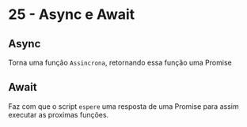 # 25 - Async e Await

## Async

Torna uma função `Assincrona`, retornando essa função uma Promise

## Await

Faz com que o script `espere` uma resposta de uma Promise para assim executar as proximas funções.
